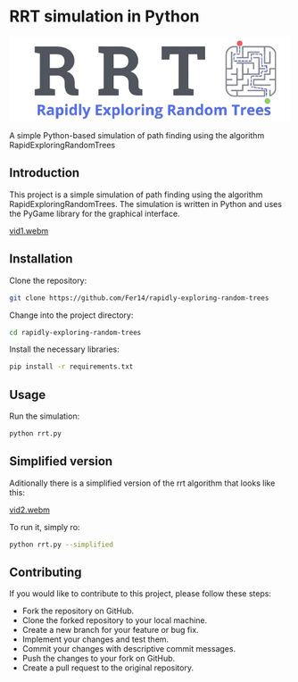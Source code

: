 # RRT simulation in Python

![logo](imgs/logo_grey.png)


A simple Python-based simulation of path finding using the algorithm RapidExploringRandomTrees 


## Introduction

This project is a simple simulation of path finding using the algorithm RapidExploringRandomTrees. The simulation is written in Python and uses the PyGame library for the graphical interface.


[vid1.webm](https://github.com/Fer14/rapidly-exploring-random-trees/assets/36365106/89f08e68-edf4-46df-bb86-92d80f3b3887)



## Installation

Clone the repository:

```bash
git clone https://github.com/Fer14/rapidly-exploring-random-trees
```

Change into the project directory:

```bash
cd rapidly-exploring-random-trees
``````

Install the necessary libraries:

```bash
pip install -r requirements.txt
```


## Usage

Run the simulation:

```bash
python rrt.py
```

## Simplified version

Aditionally there is a simplified version of the rrt algorithm that looks like this:

[vid2.webm](https://github.com/Fer14/rapidly-exploring-random-trees/assets/36365106/c7ebea32-e9e1-418c-9089-3917c5a90d94)

To run it, simply ro:

```bash
python rrt.py --simplified
```


## Contributing

If you would like to contribute to this project, please follow these steps:

- Fork the repository on GitHub.
- Clone the forked repository to your local machine.
- Create a new branch for your feature or bug fix.
- Implement your changes and test them.
- Commit your changes with descriptive commit messages.
- Push the changes to your fork on GitHub.
- Create a pull request to the original repository.

